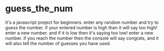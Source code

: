 # guess_the_num

It's a javascript project for beginners.
enter any random number and try to guess the number. if your entered number is high then it will say too high! enter a new number. and if it is low then it's saying too low! enter a new number.
if you reach the number then the console will say congrats, and it will also tell the number of guesses you have used.
